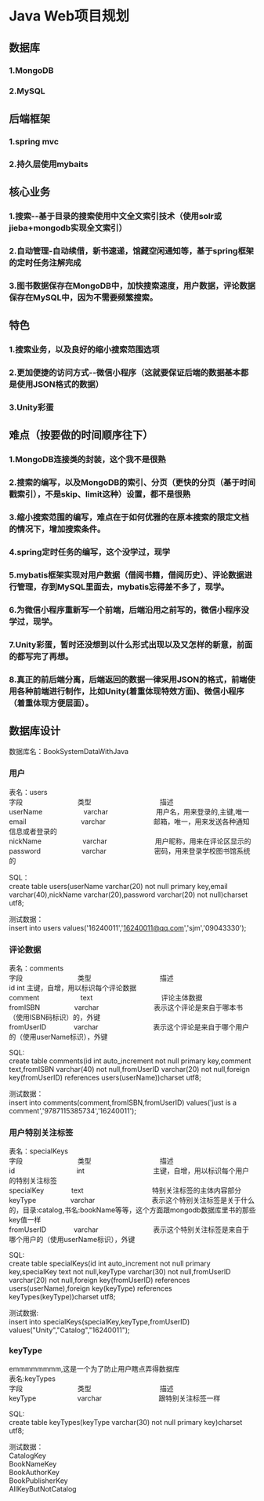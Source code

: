 # Java Web项目规划 #
## 数据库 ##
### 1.MongoDB ###
### 2.MySQL ###
## 后端框架 ##
### 1.spring mvc ###
### 2.持久层使用mybaits ###
## 核心业务 ##
### 1.搜索--基于目录的搜索使用中文全文索引技术（使用solr或jieba+mongodb实现全文索引） ###
### 2.自动管理-自动续借，新书速递，馆藏空闲通知等，基于spring框架的定时任务注解完成 ###
### 3.图书数据保存在MongoDB中，加快搜索速度，用户数据，评论数据保存在MySQL中，因为不需要频繁搜索。 ###
## 特色 ##
### 1.搜索业务，以及良好的缩小搜索范围选项 ###
### 2.更加便捷的访问方式--微信小程序（这就要保证后端的数据基本都是使用JSON格式的数据） ###
### 3.Unity彩蛋 ###
## 难点（按要做的时间顺序往下） ##
### 1.MongoDB连接类的封装，这个我不是很熟 ###
### 2.搜索的编写，以及MongoDB的索引、分页（更快的分页（基于时间戳索引），不是skip、limit这种）设置，都不是很熟 ###
### 3.缩小搜索范围的编写，难点在于如何优雅的在原本搜索的限定文档的情况下，增加搜索条件。 ###
### 4.spring定时任务的编写，这个没学过，现学 ###
### 5.mybatis框架实现对用户数据（借阅书籍，借阅历史）、评论数据进行管理，存到MySQL里面去，mybatis忘得差不多了，现学。 ###
### 6.为微信小程序重新写一个前端，后端沿用之前写的，微信小程序没学过，现学。 ###
### 7.Unity彩蛋，暂时还没想到以什么形式出现以及又怎样的新意，前面的都写完了再想。 ###
### 8.真正的前后端分离，后端返回的数据一律采用JSON的格式，前端使用各种前端进行制作，比如Unity(着重体现特效方面)、微信小程序（着重体现方便层面）。 ###

## 数据库设计 ##

数据库名：BookSystemDataWithJava

### 用户 ###
表名：users  
字段　　　　　　　　类型　　　　　　　　　　描述  
userName　　　　　　varchar　　　　　　　用户名，用来登录的,主键,唯一  
email　　　　　　　　varchar　　　　　　　邮箱，唯一，用来发送各种通知信息或者登录的  
nickName　　　　　　varchar　　　　　　　用户昵称，用来在评论区显示的  
password　　　　　　varchar　　　　　　　密码，用来登录学校图书馆系统的  

SQL：  
create table users(userName varchar(20) not null primary key,email varchar(40),nickName varchar(20),password varchar(20) not null)charset utf8;

测试数据：  
insert into users values('16240011','16240011@qq.com','sjm','09043330');

### 评论数据 ###
表名：comments  
字段　　　　　　　　类型　　　　　　　　　　描述  
id				 int					主键，自增，用以标识每个评论数据  
comment　　　　　　text　　　　　　　　　　评论主体数据  
fromISBN　　　　　varchar　　　　　　　　表示这个评论是来自于哪本书（使用ISBN码标识）的，外键  
fromUserID　　　　varchar　　　　　　　　表示这个评论是来自于哪个用户的（使用userName标识），外键  

SQL:  
 create table comments(id int auto_increment not null primary key,comment text,fromISBN varchar(40) not null,fromUserID varchar(20) not null,foreign key(fromUserID) references users(userName))charset utf8;

测试数据：  
insert into comments(comment,fromISBN,fromUserID) values('just is a comment','9787115385734','16240011');

### 用户特别关注标签 ###
表名：specialKeys  
字段　　　　　　　　类型　　　　　　　　　　描述  
id　　　　　　　　　int　　　　　　　　　　主键，自增，用以标识每个用户的特别关注标签  
specialKey　　　　text　　　　　　　　　　特别关注标签的主体内容部分  
keyType　　　　　varchar　　　　　　　　 表示这个特别关注标签是关于什么的，目录:catalog,书名:bookName等等，这个方面跟mongodb数据库里书的那些key值一样  
fromUserID　　　　varchar　　　　　　　　表示这个特别关注标签是来自于哪个用户的（使用userName标识），外键

SQL:  
create table specialKeys(id int auto_increment not null primary key,specialKey text not null,keyType varchar(30) not null,fromUserID varchar(20) not null,foreign key(fromUserID) references users(userName),foreign key(keyType) references keyTypes(keyType))charset utf8;

测试数据:  
insert into specialKeys(specialKey,keyType,fromUserID) values("Unity","Catalog","16240011");

### keyType ###
emmmmmmmm,这是一个为了防止用户瞎点弄得数据库  
表名:keyTypes  
字段　　　　　　　　类型　　　　　　　　　　描述  
keyType　　　　　　varchar　　　　　　　　 跟特别关注标签一样

SQL:  
create table keyTypes(keyType varchar(30) not null primary key)charset utf8;

测试数据：  
CatalogKey  
BookNameKey  
BookAuthorKey  
BookPublisherKey  
AllKeyButNotCatalog